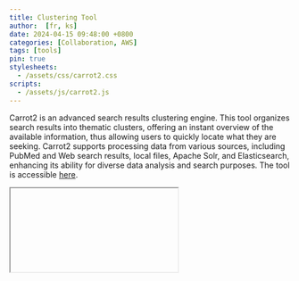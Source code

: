 ```yaml
---
title: Clustering Tool
author:  [fr, ks]
date: 2024-04-15 09:48:00 +0800
categories: [Collaboration, AWS]
tags: [tools]
pin: true
stylesheets: 
  - /assets/css/carrot2.css
scripts:
  - /assets/js/carrot2.js
---
```


Carrot2 is an advanced search results clustering engine. This tool organizes search results into thematic clusters, offering an instant overview of the available information, thus allowing users to quickly locate what they are seeking. Carrot2 supports processing data from various sources, including PubMed and Web search results, local files, Apache Solr, and Elasticsearch, enhancing its ability for diverse data analysis and search purposes. The tool is accessible
<a href="#" id="carrot2Link">here</a>.
<iframe id="carrot2Frame"></iframe>